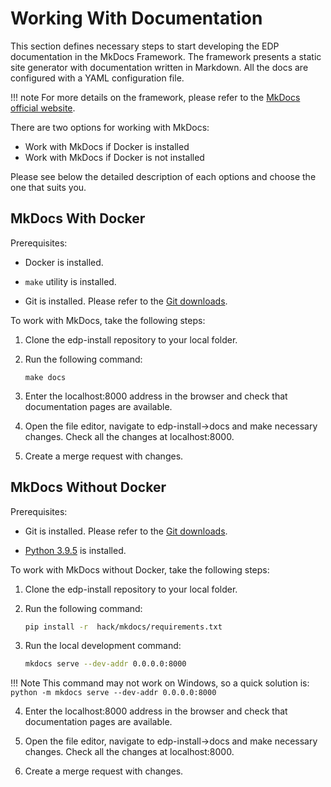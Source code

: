 # Working With Documentation

This section defines necessary steps to start developing the EDP documentation in the MkDocs Framework.
The framework presents a static site generator with documentation written in Markdown. All the docs are configured with
a YAML configuration file.

!!! note
    For more details on the framework, please refer to the [MkDocs official website](https://www.mkdocs.org/).

There are two options for working with MkDocs:

* Work with MkDocs if Docker is installed
* Work with MkDocs if Docker is not installed

Please see below the detailed description of each options and choose the one that suits you.

## MkDocs With Docker

Prerequisites:

* Docker is installed.

* ````make```` utility is installed.

* Git is installed. Please refer to the [Git downloads](https://git-scm.com/downloads).

To work with MkDocs, take the following steps:

1. Clone the edp-install repository to your local folder.

2. Run the following command:

    ``
    make docs
    ``

3. Enter the localhost:8000 address in the browser and check that documentation pages are available.

4. Open the file editor, navigate to edp-install->docs and make necessary changes. Check all the changes at localhost:8000.

5. Create a merge request with changes.

## MkDocs Without Docker

Prerequisites:

* Git is installed. Please refer to the [Git downloads](https://git-scm.com/downloads).

* [Python 3.9.5](https://www.python.org/downloads/windows/) is installed.

To work with MkDocs without Docker, take the following steps:

1. Clone the edp-install repository to your local folder.

2. Run the following command:

    ```bash
    pip install -r  hack/mkdocs/requirements.txt
    ```

3. Run the local development command:

    ```bash
    mkdocs serve --dev-addr 0.0.0.0:8000
    ```

  !!! Note
      This command may not work on Windows, so a quick solution is:
      ```
      python -m mkdocs serve --dev-addr 0.0.0.0:8000
      ```

4. Enter the localhost:8000 address in the browser and check that documentation pages are available.

5. Open the file editor, navigate to edp-install->docs and make necessary changes. Check all the changes at localhost:8000.

6. Create a merge request with changes.
